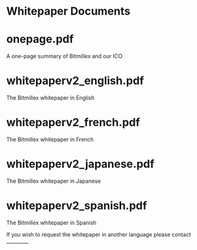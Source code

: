 # Whitepaper Documents

# onepage.pdf
A one-page summary of Bitmillex and our ICO

# whitepaperv2_english.pdf
The Bitmillex whitepaper in English

# whitepaperv2_french.pdf
The Bitmillex whitepaper in French

# whitepaperv2_japanese.pdf
The Bitmillex whitepaper in Japanese

# whitepaperv2_spanish.pdf
The Bitmillex whitepaper in Spanish

If you wish to request the whitepaper in another language please contact _________
